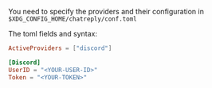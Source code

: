 You need to specify the providers and their configuration in
`$XDG_CONFIG_HOME/chatreply/conf.toml`

The toml fields and syntax:

```toml
ActiveProviders = ["discord"]

[Discord]
UserID = "<YOUR-USER-ID>"
Token = "<YOUR-TOKEN>"
```

